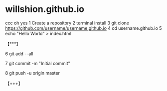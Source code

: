 # willshion.github.io
ccc
oh yes
1  Create a repository
2 terminal install
3 git clone https://github.com/username/username.github.io
4   cd username.github.io
5 echo "Hello World" > index.html




【***】



6   git add --all


7   git commit -m "Initial commit"


8   git push -u origin master



【+++】


